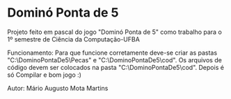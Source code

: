 Dominó Ponta de 5
========================

Projeto feito em pascal do jogo "Dominó Ponta de 5" como trabalho para o 1º semestre de Ciência da Computação-UFBA

Funcionamento:
  Para que funcione corretamente deve-se criar as pastas "C:\DominoPontaDe5\Pecas" e "C:\DominoPontaDe5\cod".
  Os arquivos de código devem ser colocados na pasta "C:\DominoPontaDe5\cod".
  Depois é só Compilar e bom jogo :)

Autor: Mário Augusto Mota Martins
